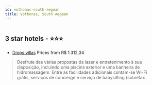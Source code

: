 ```yaml
---
id: vothonas-south-aegean
title: Vothonas, South Aegean
---
```


<center><img src="https://i.travelapi.com/hotels/16000000/15050000/15046500/15046467/bc9e909d_z.jpg" alt="" /></center>


##  3 star hotels - ⭐️⭐️⭐️

-    [Drops villas](https://www.hurb.com/br/aud/https://www.hurb.com/br/hotels/vothonas/drops-villas-HT-BON0?cmp=18055) Prices from R$ 1.312,34
   > Desfrute das várias propostas de lazer e entretenimento à sua disposição, incluindo uma piscina exterior e uma banheira de hidromassagem. Entre as facilidades adicionais contam-se Wi-Fi grátis, serviços de concierge e serviço de babysitting (sobretax
